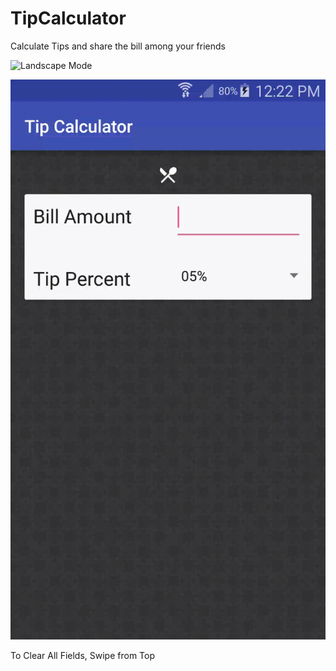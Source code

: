 # TipCalculator

Calculate Tips and share the bill among your friends

![Landscape Mode](/ReadMe/landscape.gif?raw=true "Landscape Mode")

![Portrait Mode](/ReadMe/portrait.gif?raw=true "Portrait Mode")

To Clear All Fields, Swipe from Top
